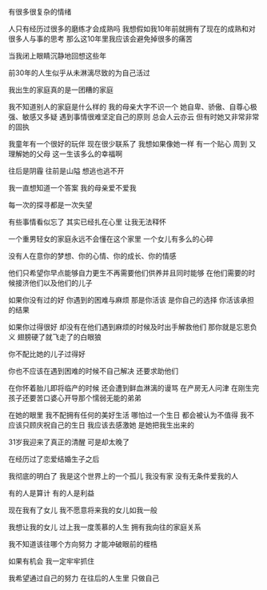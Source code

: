 <!--
 * @Author: please
 * @Date: 2023-09-06 10:38:34
 * @LastEditors: please
 * @LastEditTime: 2023-09-06 11:07:55
 * @Description: 请填写简介
-->
有很多很复杂的情绪

人只有经历过很多的磨练才会成熟吗
我想假如我10年前就拥有了现在的成熟和对很多人与事的思考
那么这10年里我应该会避免掉很多的痛苦

当我闭上眼睛沉静地回想这些年

前30年的人生似乎从未淋漓尽致的为自己活过

我出生的家庭真的是一团糟的家庭

我不知道别人的家庭是什么样的
我的母亲大字不识一个
她自卑、骄傲、自尊心极强、敏感又多疑
遇到事情很难坚定自己的原则 总会人云亦云 但有时她又非常非常的固执

我童年有一个很好的玩伴 现在很少联系了
我想如果像她一样 有一个贴心 周到 又理解她的父母 这一生该多么的幸福啊

往后是阴霾 往前是山隘 想逃也逃不开

我一直想知道一个答案 我的母亲爱不爱我

每一次的探寻都是一次失望

有些事情看似忘了 其实已经扎在心里 让我无法释怀

一个重男轻女的家庭永远不会懂在这个家里 一个女儿有多么的心碎

没有人在意你的梦想、你的心情、你的成长、你的情感

他们只希望你早点能够自力更生不再需要他们供养并且同时能够
在他们需要的时候接济他们以及他们的儿子

如果你没有过的好 你遇到的困难与麻烦 那是你活该 是你自己的选择 你活该承担的结果

如果你过得很好 却没有在他们遇到麻烦的时候及时出手解救他们 那你就是忘恩负义 翅膀硬了就飞走了的白眼狼

你不配比她的儿子过得好

你也不应该在遇到困难的时候不自己解决 还要求助他们

在你怀着胎儿即将临产的时候 还会遭到鲜血淋漓的谩骂
在产房无人问津
在刚生完孩子还要苦口婆心开导那个懦弱无能的弟弟

在她的眼里 我不配拥有任何的美好生活 哪怕过一个生日 都会被认为不值得 我不应该只顾庆祝自己的生日 我应该去感激她 是她把我生出来的

31岁我迎来了真正的清醒 可是却太晚了

在经历过了恋爱结婚生子之后

我彻底的明白了 我是这个世界上的一个孤儿 我没有家 没有无条件爱我的人

有的人是算计 有的人是利益

现在我有了女儿 我不愿意将来我的女儿如我一般

我想让我的女儿 过上我一度羡慕的人生 拥有我向往的家庭关系


我不知道该往哪个方向努力 才能冲破眼前的桎梏

如果有机会 我一定牢牢抓住

我希望通过自己的努力 在往后的人生里 只做自己
